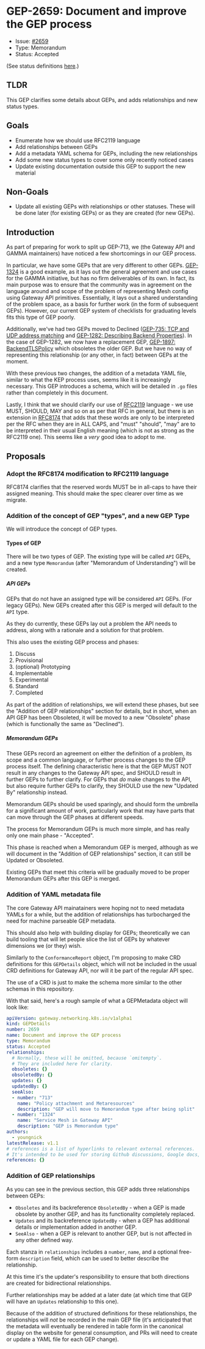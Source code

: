 # GEP-2659: Document and improve the GEP process

* Issue: [#2659](https://github.com/kubernetes-sigs/gateway-api/issues/2659)
* Type: Memorandum
* Status: Accepted

(See status definitions [here](overview.md#status).)

## TLDR

This GEP clarifies some details about GEPs, and adds relationships and new
status types.


## Goals

- Enumerate how we should use RFC2119 language
- Add relationships between GEPs
- Add a metadata YAML schema for GEPs, including the new relationships
- Add some new status types to cover some only recently noticed cases
- Update existing documentation outside this GEP to support the new material


## Non-Goals

- Update all existing GEPs with relationships or other statuses. These will be
  done later (for existing GEPs) or as they are created (for new GEPs).

## Introduction

As part of preparing for work to split up GEP-713, we (the Gateway API and GAMMA
maintainers) have noticed a few shortcomings in our GEP process.

In particular, we have some GEPs that are very different to other GEPs.
[GEP-1324](https://gateway-api.sigs.k8s.io/geps/gep-1324/) is a good example,
as it lays out the general agreement and use cases for the GAMMA initiative, but
has no firm deliverables of its own. In fact, its main purpose was to ensure
that the community was in agreement on the language around and scope of the
problem of representing Mesh config using Gateway API primitives. Essentially,
it lays out a shared understanding of the problem space, as a basis for further
work (in the form of subsequent GEPs). However, our current GEP system of checklists
for graduating levels fits this type of GEP poorly.

Additionally, we've had two GEPs moved to Declined ([GEP-735: TCP and UDP address
matching](https://gateway-api.sigs.k8s.io/geps/gep-735/) and
[GEP-1282: Describing Backend Properties](https://gateway-api.sigs.k8s.io/geps/gep-1282/)).
In the case of GEP-1282, we now have a replacement GEP,
[GEP-1897: BackendTLSPolicy](https://gateway-api.sigs.k8s.io/geps/gep-1897/)
which obsoletes the older GEP. But we have no way of representing this
relationship (or any other, in fact) between GEPs at the moment.

With these previous two changes, the addition of a metadata YAML file, similar
to what the KEP process uses, seems like it is increasingly necessary. This GEP
introduces a schema, which will be detailed in `.go` files rather than completely
in this document.

Lastly, I think that we should clarify our use of [RFC2119](https://www.rfc-editor.org/rfc/rfc2119.txt)
language - we use MUST, SHOULD, MAY and so on as per that RFC in general,
but there is an extension in [RFC8174](https://www.rfc-editor.org/rfc/rfc8174.txt)
that adds that these words are only to be interpreted per the RFC when they are
in ALL CAPS, and "must" "should", "may" are to be interpreted in their usual
English meaning (which is not as strong as the RFC2119 one). This seems like
a _very_ good idea to adopt to me.

## Proposals

### Adopt the RFC8174 modification to RFC2119 language

RFC8174 clarifies that the reserved words MUST be in all-caps to have their
assigned meaning. This should make the spec clearer over time as we migrate.

### Addition of the concept of GEP "types", and a new GEP Type

We will introduce the concept of GEP types.

#### Types of GEP
There will be two types of GEP. The existing type will be called `API` GEPs, and
a new type `Memorandum` (after "Memorandum of Understanding") will be created.

##### API GEPs

GEPs that do not have an assigned type will be considered `API` GEPs. (For
legacy GEPs). New GEPs created after this GEP is merged will default to the `API`
type.

As they do currently, these GEPs lay out a problem the API needs to address,
along with a rationale and a solution for that problem.

This also uses the existing GEP process and phases:

1. Discuss
1. Provisional
  1. (optional) Prototyping
1. Implementable
1. Experimental
1. Standard
1. Completed

As part of the addition of relationships, we will extend these phases, but see
the "Addition of GEP relationships" section for details, but in short, when an
API GEP has been Obsoleted, it will be moved to a new "Obsolete" phase (which
is functionally the same as "Declined").

##### Memorandum GEPs

These GEPs record an agreement on either the definition of a problem, its scope
and a common language, or further process changes to the GEP process itself.
The defining characteristic here is that the GEP MUST NOT result in any changes
to the Gateway API spec, and SHOULD result in further GEPs to further clarify.
For GEPs that _do_ make changes to the API, but also require further GEPs to
clarify, they SHOULD use the new "Updated By" relationship instead.

Memorandum GEPs should be used sparingly, and should form the umbrella for a
significant amount of work, particularly work that may have parts that can
move through the GEP phases at different speeds.

The process for Memorandum GEPs is much more simple, and has really only one
main phase - "Accepted".

This phase is reached when a Memorandum GEP is merged, although as we will document
in the "Addition of GEP relationships" section, it can still be Updated
or Obsoleted.

Existing GEPs that meet this criteria will be gradually moved to be proper
Memorandum GEPs after this GEP is merged.

### Addition of YAML metadata file

The core Gateway API mainatainers were hoping not to need metadata YAMLs for a
while, but the addition of relationships has turbocharged the need for machine
parseable GEP metadata.

This should also help with building display for GEPs; theoretically we can build
tooling that will let people slice the list of GEPs by whatever dimensions
we (or they) wish.

Similarly to the `ConformanceReport` object, I'm proposing to make CRD definitions
for this `GEPDetails` object, which will not be included in the usual CRD
definitions for Gateway API, nor will it be part of the regular API spec.

The use of a CRD is just to make the schema more similar to the other schemas
in this repository.

With that said, here's a rough sample of what a GEPMetadata object will look like:

```yaml
apiVersion: gateway.networking.k8s.io/v1alpha1
kind: GEPDetails
number: 2659
name: Document and improve the GEP process
type: Memorandum
status: Accepted
relationships:
  # Normally, these will be omitted, because `omitempty`.
  # They are included here for clarity.
  obsoletes: {}
  obsoletedBy: {}
  updates: {}
  updatedBy: {}
  seeAlso:
  - number: "713"
    name: "Policy attachment and Metaresources"
    description: "GEP will move to Memorandum type after being split"
  - number: "1324"
    name: "Service Mesh in Gateway API"
    description: "GEP is Memorandum type"
authors:
  - youngnick
latestRelease: v1.1
# references is a list of hyperlinks to relevant external references.
# It's intended to be used for storing Github discussions, Google docs, etc.
references: {}
```

### Addition of GEP relationships

As you can see in the previous section, this GEP adds three relationships between
GEPs:
- `Obsoletes` and its backreference `ObsoletedBy` - when a GEP is made obsolete
  by another GEP, and has its functionality completely replaced.
- `Updates` and its backreference `UpdatedBy` - when a GEP has additional details
  or implementation added in another GEP.
- `SeeAlso` - when a GEP is relevant to another GEP, but is not affected in any
  other defined way.

Each stanza in `relationships` includes a `number`, `name`, and a optional free-form
`description` field, which can be used to better describe the relationship.

At this time it's the updater's responsibility to ensure that both directions
are created for bidirectional relationships.

Further relationships may be added at a later date (at which time that GEP will
have an `Updates` relationship to this one).

Because of the addition of structured definitions for these relationships, the
relationships will _not_ be recorded in the main GEP file (it's anticipated
that the metadata will eventually be rendered in table form in the canonical
display on the website for general consumption, and PRs will need to create or
update a YAML file for each GEP change).

